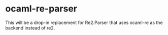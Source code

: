 # ocaml-re-parser

This will be a drop-in replacement for Re2.Parser that uses ocaml-re as the backend instead of re2.
